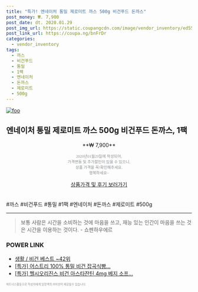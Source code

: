 ```yaml
--- 
title: "특가! 엔네이처 통밀 제로미트 까스 500g 비건푸드 돈까스" 
post_money: ₩. 7,900 
post_date: dt. 2020.01.29 
post_img_url: https://static.coupangcdn.com/image/vendor_inventory/ed55/6e4bf2a17142776322037e9afd124ec86966a74140604f838daa622d6c91.jpg 
post_link_url: https://coupa.ng/bnFrDr 
categories: 
  - vendor_inventory 
tags: 
  - 까스 
  - 비건푸드 
  - 통밀 
  - 1팩 
  - 엔네이처 
  - 돈까스 
  - 제로미트 
  - 500g 
--- 
```

[![foo](https://static.coupangcdn.com/image/vendor_inventory/ed55/6e4bf2a17142776322037e9afd124ec86966a74140604f838daa622d6c91.jpg)](https://coupa.ng/bnFrDr) 

## 엔네이처 통밀 제로미트 까스 500g 비건푸드 돈까스, 1팩 
<p style="text-align: center;">**₩ 7,900**</p> 
<p style="text-align: center;"><span style="color: #898c8f; font-family: Georgia,Times,serif; font-size: 0.75em;">2020년01월29일에 작성되어, <br>가격변동 및 추가할인이 있을 수 있으니,<br> 상품 가격을 꼭!확인해주세요.<br>행복하세요~</span> 
</p>	 
<div markdown="0" style="text-align: center;"><a href="https://coupa.ng/bnFrDr" class="btn btn--success">상품가격 및 후기 보러가기</a></div> 
<br><br> 
  #까스 #비건푸드 #통밀 #1팩 #엔네이처 #돈까스 #제로미트 #500g 
<hr> 

> 보통 사람은 시간을 소비하는 것에 마음을 쓰고, 재능 있는 인간이 마음을 쓰는 것은 시간을 이용하는 것이다. - 쇼펜하우에르 


### POWER LINK

* <a href="https://blog.naver.com/santokki14/221788330703" target="_blank">생활 / 비건 베스트 ~42위</a>
* <a href="https://blog.naver.com/sakai111/221790408988" target="_blank">[특가] 어스트리 100% 통밀 비건 잡곡식빵...</a>
* <a href="https://blog.naver.com/santokki14/221788382258" target="_blank">[특가] 헬시오리진스 비건 아스타잔틴 4mg 베지 소프...</a>

<span style="color: #898c8f; font-family: Georgia,Times,serif; font-size: 0.55em;">파트너스활동으로 작성자에게 일정액의 커미션이 제공될수 있습니다.</span> 
